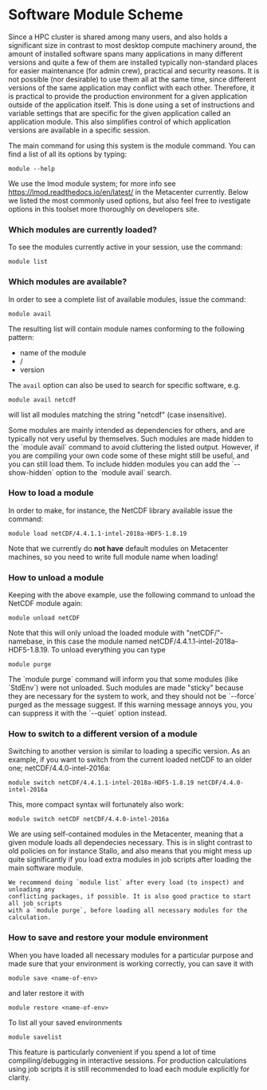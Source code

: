 # Software Module Scheme

Since a HPC cluster is shared among many users, and also holds a significant size in contrast to most desktop compute machinery around, the amount of installed software spans many applications in many different versions and quite a few of them are installed typically non-standard places for easier maintenance (for admin crew), practical and security reasons. It is not possible (nor desirable) to use them all at the same time, since different versions of the same application may conflict with each other. Therefore, it is practical to provide the production environment for a given application outside of the application itself. This is done using a set of instructions and variable settings that are specific for the given application called an application module. This also simplifies control of which application versions are available in a specific session.

The main command for using this system is the module command. You can find a list of all its options by typing:

	module --help

We use the lmod module system; for more info see <https://lmod.readthedocs.io/en/latest/> in the Metacenter currently. Below we listed the most commonly used options, but also feel free to ivestigate options in this toolset more thoroughly on developers site.

### Which modules are currently loaded?
To see the modules currently active in your session, use the command:

	module list

### Which modules are available?
In order to see a complete list of available modules, issue the command:

	module avail

The resulting list will contain module names conforming to the following pattern:

* name of the module
* /
* version

The `avail` option can also be used to search for specific software, e.g.

	module avail netcdf

will list all modules matching the string "netcdf" (case insensitive).

<div class="alert alert-info">
  <p>
    Some modules are mainly intended as dependencies for others, and are typically
	not very useful by themselves. Such modules are made hidden to the `module avail`
	command to avoid cluttering the listed output. However, if you are compiling
	your own code some of these might still be useful, and you can still load them.
	To include hidden modules you can add the `--show-hidden` option to the `module
	avail` search.
  </p>
</div>

### How to load a module
In order to make, for instance, the NetCDF library available issue the command:

	module load netCDF/4.4.1.1-intel-2018a-HDF5-1.8.19

Note that we currently do **not have** default modules on Metacenter machines, so you need to write full module name when loading!

### How to unload a module
Keeping with the above example, use the following command to unload the NetCDF module again:

	module unload netCDF

Note that this will only unload the loaded module with "netCDF/"-namebase, in this case the module named netCDF/4.4.1.1-intel-2018a-HDF5-1.8.19. To unload everything you can type

	module purge

<div class="alert alert-info">
  <p>
    The `module purge` command will inform you that some modules (like `StdEnv`)
	were not unloaded. Such modules are made "sticky" because they are necessary
	for the system to work, and they should not be `--force` purged as the message
	suggest. If this warning message annoys you, you can suppress it with the `--quiet`
	option instead.
  </p>
</div>

### How to switch to a different version of a module
Switching to another version is similar to loading a specific version. As an example, if you want to switch from the current loaded netCDF to an older one; netCDF/4.4.0-intel-2016a:

	module switch netCDF/4.4.1.1-intel-2018a-HDF5-1.8.19 netCDF/4.4.0-intel-2016a

This, more compact syntax will fortunately also work:

	module switch netCDF netCDF/4.4.0-intel-2016a

<div class="alert alert-info">
  <p>
    We are using self-contained modules in the Metacenter, meaning that a given module
	loads all dependecies necessary. This is in slight contrast to old policies on for
	instance Stallo, and also means that you might mess up quite significantly if you
	load extra modules in job scripts after loading the main software module.

	We recommend doing `module list` after every load (to inspect) and unloading any
	conflicting packages, if possible. It is also good practice to start all job scripts
	with a `module purge`, before loading all necessary modules for the calculation.
  </p>
</div>

### How to save and restore your module environment
When you have loaded all necessary modules for a particular purpose and made sure that
your environment is working correctly, you can save it with

	module save <name-of-env>

and later restore it with

	module restore <name-of-env>

To list all your saved environments

	module savelist

This feature is particularly convenient if you spend a lot of time compiling/debugging
in interactive sessions. For production calculations using job scripts it is still
recommended to load each module explicitly for clarity.
